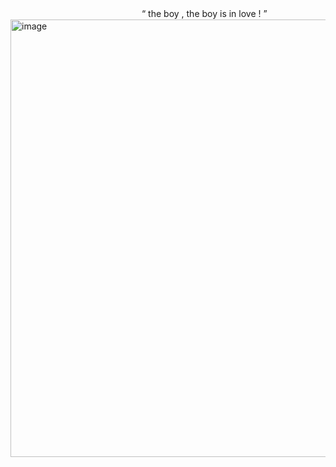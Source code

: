 　　　　　　　　　　　　　　　“  the boy , the boy is in love ! ”
<img width="700" height="700" alt="image" src="https://github.com/user-attachments/assets/a5859b65-069f-4c29-822f-7acb50b4d623" />

